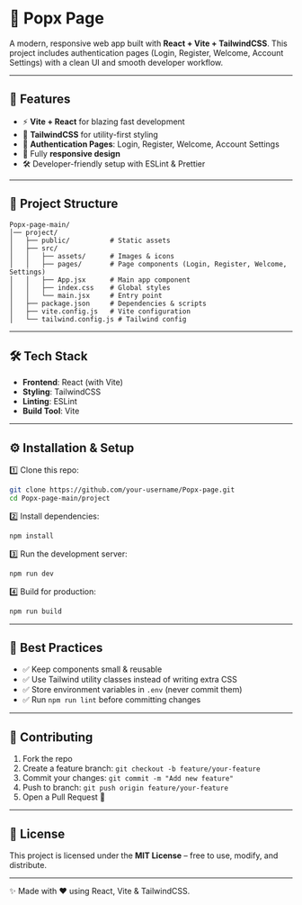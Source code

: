 # 🌟 Popx Page  

A modern, responsive web app built with **React + Vite + TailwindCSS**. This project includes authentication pages (Login, Register, Welcome, Account Settings) with a clean UI and smooth developer workflow.  

---

## 🚀 Features  

- ⚡ **Vite + React** for blazing fast development  
- 🎨 **TailwindCSS** for utility-first styling  
- 🔑 **Authentication Pages**: Login, Register, Welcome, Account Settings  
- 📱 Fully **responsive design**  
- 🛠️ Developer-friendly setup with ESLint & Prettier  

---

## 📂 Project Structure  

```
Popx-page-main/
│── project/
│   ├── public/          # Static assets
│   ├── src/
│   │   ├── assets/      # Images & icons
│   │   ├── pages/       # Page components (Login, Register, Welcome, Settings)
│   │   ├── App.jsx      # Main app component
│   │   ├── index.css    # Global styles
│   │   └── main.jsx     # Entry point
│   ├── package.json     # Dependencies & scripts
│   ├── vite.config.js   # Vite configuration
│   └── tailwind.config.js # Tailwind config
```

---

## 🛠️ Tech Stack  

- **Frontend**: React (with Vite)  
- **Styling**: TailwindCSS  
- **Linting**: ESLint  
- **Build Tool**: Vite  

---

## ⚙️ Installation & Setup  

1️⃣ Clone this repo:  
```bash
git clone https://github.com/your-username/Popx-page.git
cd Popx-page-main/project
```

2️⃣ Install dependencies:  
```bash
npm install
```

3️⃣ Run the development server:  
```bash
npm run dev
```

4️⃣ Build for production:  
```bash
npm run build
```

---



## 📌 Best Practices  

- ✅ Keep components small & reusable  
- ✅ Use Tailwind utility classes instead of writing extra CSS  
- ✅ Store environment variables in `.env` (never commit them)  
- ✅ Run `npm run lint` before committing changes  

---

## 🤝 Contributing  

1. Fork the repo  
2. Create a feature branch: `git checkout -b feature/your-feature`  
3. Commit your changes: `git commit -m "Add new feature"`  
4. Push to branch: `git push origin feature/your-feature`  
5. Open a Pull Request 🚀  

---

## 📄 License  

This project is licensed under the **MIT License** – free to use, modify, and distribute.  

---

✨ Made with ❤️ using React, Vite & TailwindCSS.  
